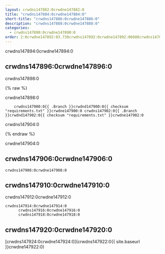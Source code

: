 ```yaml
---
layout: crwdns147882:0crwdne147882:0
title: "crwdns147884:0crwdne147884:0"
short-title: "crwdns147886:0crwdne147886:0"
description: "crwdns147888:0crwdne147888:0"
categories:
  - crwdns147890:0crwdne147890:0
order: 2:0crwdne147892:03.730crwdns147892:0crwdne147892:06680crwdns147892:0crwdne147892:0
---
```

crwdns147894:0crwdne147894:0

## crwdns147896:0crwdne147896:0

crwdns147898:0     

{% raw %}

crwdne147898:0

        crwdns147900:0{{ .Branch }}crwdnd147900:0{{ checksum "requirements.txt" }}crwdne147900:0 crwdns147902:0{{ .Branch }}crwdnd147902:0{{ checksum "requirements.txt" }}crwdne147902:0
    

crwdns147904:0            

{% endraw %}

crwdne147904:0

## crwdns147906:0crwdne147906:0

    crwdns147908:0crwdne147908:0
    

## crwdns147910:0crwdne147910:0

crwdns147912:0crwdne147912:0

    crwdns147914:0crwdne147914:0
          crwdns147916:0crwdne147916:0
          crwdns147918:0crwdne147918:0
    

## crwdns147920:0crwdne147920:0

[crwdns147924:0crwdne147924:0](crwdns147922:0{{ site.baseurl }}crwdne147922:0)